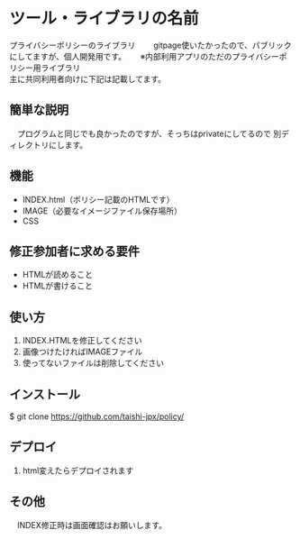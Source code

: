 # ツール・ライブラリの名前
プライバシーポリシーのライブラリ　　
gitpage使いたかったので、パブリックにしてますが、個人開発用です。　　
※内部利用アプリのただのプライバシーポリシー用ライブラリ<br>
主に共同利用者向けに下記は記載してます。

## 簡単な説明
　プログラムと同じでも良かったのですが、そっちはprivateにしてるので
別ディレクトリにします。

## 機能

- INDEX.html（ポリシー記載のHTMLです）
- IMAGE（必要なイメージファイル保存場所）
- CSS

## 修正参加者に求める要件

- HTMLが読めること
- HTMLが書けること

## 使い方

1. INDEX.HTMLを修正してください
2. 画像つけたければIMAGEファイル
3. 使ってないファイルは削除してください

## インストール

$ git clone https://github.com/taishi-jpx/policy/

## デプロイ

1. html変えたらデプロイされます

## その他

　INDEX修正時は画面確認はお願いします。
